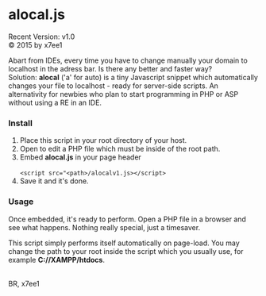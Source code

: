 # alocal.js
Recent Version: v1.0<br>
&copy; 2015 by x7ee1


Abart from IDEs, every time you have to change manually your domain to localhost in the adress bar. Is there any better and faster way? <br>
Solution: **alocal** ('a' for auto) is a tiny Javascript snippet which automatically changes your file to localhost - ready for server-side scripts. An alternativity for newbies who plan to start programming in PHP or ASP without using a RE in an IDE.

### Install
1. Place this script in your root directory of your host.
2. Open to edit a PHP file which must be inside of the root path.
3. Embed **alocal.js** in your page header<br>
    <code>
      &lt;script src="&lt;path>/alocalv1.js>&lt;/script>
    </code>
4. Save it and it's done.

### Usage
Once embedded, it's ready to perform. Open a PHP file in a browser and see what happens. Nothing really special, just a timesaver.

This script simply performs itself automatically on page-load. You may change the path to your root inside the script which you usually use, for example **C://XAMPP/htdocs**.<br>
<br>

BR, x7ee1
